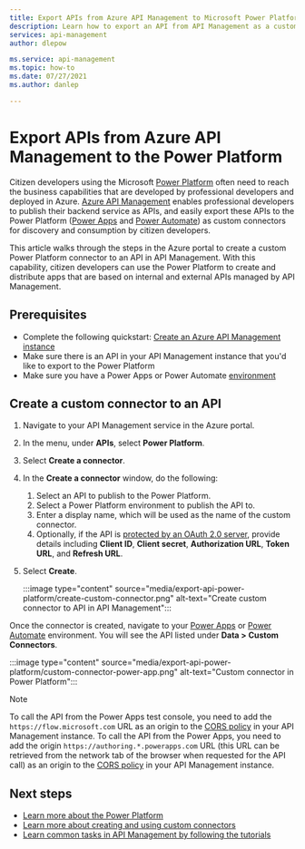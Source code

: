 ```yaml
---
title: Export APIs from Azure API Management to Microsoft Power Platform | Microsoft Docs
description: Learn how to export an API from API Management as a custom connector to Power Apps and Power Automate in the Microsoft Power Platform.
services: api-management
author: dlepow

ms.service: api-management
ms.topic: how-to
ms.date: 07/27/2021
ms.author: danlep

---
```

# Export APIs from Azure API Management to the Power Platform 

Citizen developers using the Microsoft [Power Platform](https://powerplatform.microsoft.com) often need to reach the business capabilities that are developed by professional developers and deployed in Azure. [Azure API Management](https://aka.ms/apimrocks) enables professional developers to publish their backend service as APIs, and easily export these APIs to the Power Platform ([Power Apps](/powerapps/powerapps-overview) and [Power Automate](/power-automate/getting-started)) as custom connectors for discovery and consumption by citizen developers. 

This article walks through the steps in the Azure portal to create a custom Power Platform connector to an API in API Management. With this capability, citizen developers can use the Power Platform to create and distribute apps that are based on internal and external APIs managed by API Management.

## Prerequisites

+ Complete the following quickstart: [Create an Azure API Management instance](get-started-create-service-instance.md)
+ Make sure there is an API in your API Management instance that you'd like to export to the Power Platform
+ Make sure you have a Power Apps or Power Automate [environment](/powerapps/powerapps-overview#power-apps-for-admins) 

## Create a custom connector to an API

1. Navigate to your API Management service in the Azure portal.
1. In the menu, under **APIs**, select **Power Platform**.
1. Select **Create a connector**.
1. In the **Create a connector** window, do the following:
    1. Select an API to publish to the Power Platform.
    1. Select a Power Platform environment to publish the API to. 
    1. Enter a display name, which will be used as the name of the custom connector.  
    1. Optionally, if the API is [protected by an OAuth 2.0 server](api-management-howto-protect-backend-with-aad.md), provide details including **Client ID**, **Client secret**, **Authorization URL**, **Token URL**, and **Refresh URL**.  
1. Select **Create**. 

    :::image type="content" source="media/export-api-power-platform/create-custom-connector.png" alt-text="Create custom connector to API in API Management":::

Once the connector is created, navigate to your [Power Apps](https://make.powerapps.com) or [Power Automate](https://flow.microsoft.com) environment. You will see the API listed under **Data > Custom Connectors**.

:::image type="content" source="media/export-api-power-platform/custom-connector-power-app.png" alt-text="Custom connector in Power Platform":::

> [!NOTE]
> To call the API from the Power Apps test console, you need to add the `https://flow.microsoft.com` URL as an origin to the [CORS policy](api-management-cross-domain-policies.md#CORS) in your API Management instance.
> To call the API from the Power Apps, you need to add the origin `https://authoring.*.powerapps.com` URL (this URL can be retrieved from the network tab of the browser when requested for the API call)  as an origin to the [CORS policy](api-management-cross-domain-policies.md#CORS) in your API Management instance.

## Next steps

* [Learn more about the Power Platform](https://powerplatform.microsoft.com/)
* [Learn more about creating and using custom connectors](/connectors/custom-connectors/)
* [Learn common tasks in API Management by following the tutorials](./import-and-publish.md)
